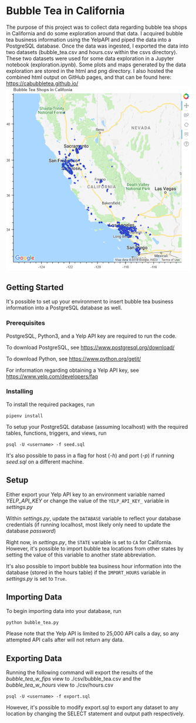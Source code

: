 # Bubble Tea in California

The purpose of this project was to collect data regarding bubble tea shops in California and do some exploration around that data.
I acquired bubble tea business information using the YelpAPI and piped the data into a PostgreSQL database. Once the data was ingested,
I exported the data into two datasets (bubble_tea.csv and hours.csv within the csvs directory). These two datasets were used for some
data exploration in a Jupyter notebook (exploration.ipynb). Some plots and maps generated by the data exploration are stored in the html
and png directory. I also hosted the combined html output on  GitHub pages, and that can be found here: https://cabubbletea.github.io/
![alt text](./png/bubble_tea_ca_map.png)

## Getting Started

It's possible to set up your environment to insert bubble tea business information into a PostgreSQL database as well.

### Prerequisites

PostgreSQL, Python3, and a Yelp API key are required to run the code.

To download PostgreSQL, see https://www.postgresql.org/download/

To download Python, see https://www.python.org/getit/

For information regarding obtaining a Yelp API key, see https://www.yelp.com/developers/faq

### Installing

To install the required packages, run

```
pipenv install
```

To setup your PostgreSQL database (assuming localhost) with the required tables, functions, triggers, and views, run

```
psql -U <username> -f seed.sql
```

It's also possible to pass in a flag for host (_-h_) and port (_-p_) if running _seed.sql_ on a different machine.

## Setup

Either export your Yelp API key to an environment variable named _YELP_API_KEY_ or
change the value of the `YELP_API_KEY_` variable in _settings.py_

Within _settings.py_, update the `DATABASE` variable to reflect your database credentials
(if running localhost, most likely only need to update the database _password_)

Right now, in _settings.py_, the `STATE` variable is set to `CA` for California.
However, it's possible to import bubble tea locations from other states by
setting the value of this variable to another state abbreviation.

It's also possible to import bubble tea business hour information into the database (stored in the hours table)
if the `IMPORT_HOURS` variable in _settings.py_ is set to `True`.

## Importing Data

To begin importing data into your database, run

```
python bubble_tea.py
```

Please note that the Yelp API is limited to 25,000 API calls a day, so any attempted API calls after
will not return any data.

## Exporting Data

Running the following command will export the results of the _bubble_tea_w_fips_ view to ./csv/bubble_tea.csv
and the _bubble_tea_w_hours_ view to ./csv/hours.csv

```
psql -U <username> -f export.sql
```

However, it's possible to modify export.sql to export any dataset to any location by changing the SELECT statement and output path respectively.
